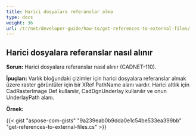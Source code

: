 ```yaml
---
title: Harici dosyalara referanslar alma
type: docs
weight: 36
url: /tr/net/developer-guide/how-to/get-references-to-external-files/
---
```


## **Harici dosyalara referanslar nasıl alınır**

**Sorun:** Harici dosyalara referanslar nasıl alınır (CADNET-110).

**İpuçları:** Varlık bloğundaki çizimler için harici dosyalara referanslar almak üzere raster görüntüler için bir XRef PathName alanı vardır. Harici altlık için CadRasterImage Def kullanılır, CadDgnUnderlay kullanılır ve onun UnderlayPath alanı.

**Örnek:**

{{< gist "aspose-com-gists" "9a239eab0b9dda0e1c54be533ea399bb" "get-references-to-external-files.cs" >}}
